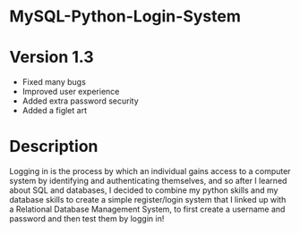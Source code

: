 # MySQL-Python-Login-System
# Version 1.3
* Fixed many bugs
* Improved user experience 
* Added extra password security
* Added a figlet art 
# Description
Logging in is the process by which an individual gains access to a computer system by identifying and authenticating themselves, and so after I learned about SQL and databases, I decided to combine my python skills and my database skills to create a simple register/login system that I linked up with a Relational Database Management System, to first create a username and password and then test them by loggin in!
